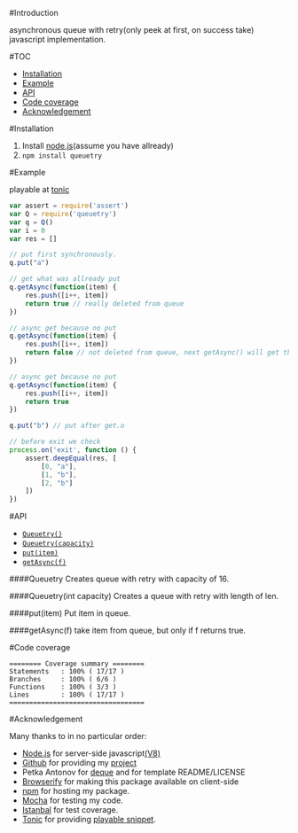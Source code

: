 #Introduction

asynchronous queue with retry(only peek at first, on success take) javascript implementation.

#TOC

- [Installation](#installation)
- [Example](#example)
- [API](#api)
- [Code coverage](#code-coverage)
- [Acknowledgement](#acknowledgement)

#Installation

1. Install [node.js](http://nodejs.org/)(assume you have allready)
2. `npm install queuetry`

#Example

playable at [tonic](https://tonicdev.com/npm/queuetry)

```javascript
var assert = require('assert')
var Q = require('queuetry')
var q = Q()
var i = 0
var res = []

// put first synchronously.
q.put("a")

// get what was allready put
q.getAsync(function(item) {
    res.push([i++, item])
    return true // really deleted from queue
})

// async get because no put
q.getAsync(function(item) {
    res.push([i++, item])
    return false // not deleted from queue, next getAsync() will get this message
})

// async get because no put
q.getAsync(function(item) {
    res.push([i++, item])
    return true
})

q.put("b") // put after get.o

// before exit we check
process.on('exit', function () {
    assert.deepEqual(res, [
        [0, "a"],
        [1, "b"],
        [2, "b"]
    ])
})
```

#API
- [`Queuetry()`](#queuetry)
- [`Queuetry(capacity)`](#queuetrycapacity)
- [`put(item)`](#putitem)
- [`getAsync(f)`](#getasyncf)

####Queuetry
Creates queue with retry with capacity of 16.

####Queuetry(int capacity)
Creates a queue with retry with length of len.

####put(item)
Put item in queue.

####getAsync(f)
take item from queue, but only if f returns true.

#Code coverage

```
======== Coverage summary ========
Statements   : 100% ( 17/17 )
Branches     : 100% ( 6/6 )
Functions    : 100% ( 3/3 )
Lines        : 100% ( 17/17 )
==================================
```

#Acknowledgement

Many thanks to in no particular order:

- [Node.js](http://nodejs.org) for server-side javascript[(V8)](https://developers.google.com/v8/?hl=en)
- [Github](https://github.com) for providing my [project](https://github.com/alfredwesterveld/javascript-queuetry)
- Petka Antonov for [deque](https://github.com/petkaantonov/deque) and for template README/LICENSE
- [Browserify](https://www.npmjs.com/package/browserify) for making this package available on client-side
- [npm](https://www.npmjs.com/) for hosting my package.
- [Mocha](https://mochajs.org/) for testing my code.
- [Istanbal](https://github.com/gotwarlost/istanbul) for test coverage.
- [Tonic](https://tonicdev.com) for providing [playable snippet](https://tonicdev.com/npm/queuetry).
